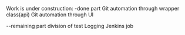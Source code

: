 Work is under construction:
-done part
Git automation through wrapper class(api)
Git automation through UI

--remaining part
division of test
Logging
Jenkins job

